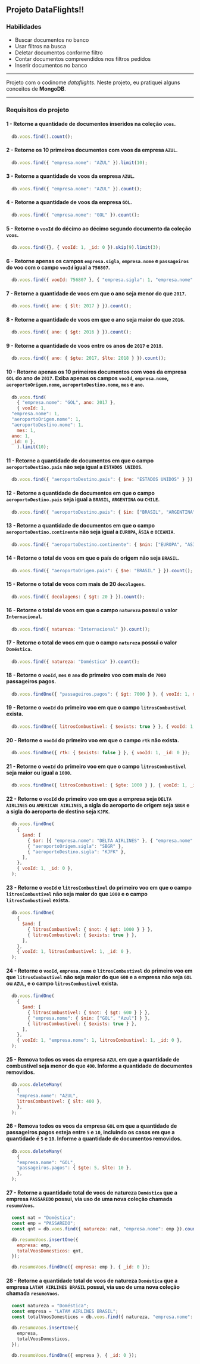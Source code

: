 ## Projeto DataFlights!!

### Habilidades

- Buscar documentos no banco
- Usar filtros na busca
- Deletar documentos conforme filtro
- Contar documentos compreendidos nos filtros pedidos
- Inserir documentos no banco

---

Projeto com o codinome _dataflights_. Neste projeto, eu pratiquei alguns conceitos de **MongoDB**.

---

### Requisitos do projeto

#### 1 - Retorne a quantidade de documentos inseridos na coleção `voos`.
~~~javascript
  db.voos.find().count();
~~~

#### 2 - Retorne os 10 primeiros documentos com voos da empresa `AZUL`.
~~~javascript
  db.voos.find({ "empresa.nome": "AZUL" }).limit(10);
~~~

#### 3 - Retorne a quantidade de voos da empresa `AZUL`.
~~~javascript
  db.voos.find({ "empresa.nome": "AZUL" }).count();
~~~

#### 4 - Retorne a quantidade de voos da empresa `GOL`.
~~~javascript
  db.voos.find({ "empresa.nome": "GOL" }).count();
~~~

#### 5 - Retorne o `vooId` do décimo ao décimo segundo documento da coleção `voos`.
~~~javascript
  db.voos.find({}, { vooId: 1, _id: 0 }).skip(9).limit(3);
~~~

#### 6 - Retorne apenas os campos `empresa.sigla`, `empresa.nome` e `passageiros` do voo com o campo `vooId` igual a `756807`.
~~~javascript
  db.voos.find({ vooId: 756807 }, { "empresa.sigla": 1, "empresa.nome": 1, passageiros: 1, _id: 0 });
~~~

#### 7 - Retorne a quantidade de voos em que o ano seja menor do que `2017`.
~~~javascript
  db.voos.find({ ano: { $lt: 2017 } }).count();
~~~

#### 8 - Retorne a quantidade de voos em que o ano seja maior do que `2016`.
~~~javascript
  db.voos.find({ ano: { $gt: 2016 } }).count();
~~~

#### 9 - Retorne a quantidade de voos entre os anos de `2017` e `2018`.
~~~javascript
  db.voos.find({ ano: { $gte: 2017, $lte: 2018 } }).count();
~~~

#### 10 - Retorne apenas os **10** primeiros documentos com voos da empresa `GOL` do ano de `2017`. Exiba apenas os campos `vooId`, `empresa.nome`, `aeroportoOrigem.nome`, `aeroportoDestino.nome`, `mes` e `ano`.
~~~javascript
  db.voos.find(
    { "empresa.nome": "GOL", ano: 2017 }, 
    { vooId: 1,
  "empresa.nome": 1,
  "aeroportoOrigem.nome": 1,
  "aeroportoDestino.nome": 1,
    mes: 1,
  ano: 1,
  _id: 0 },
    ).limit(10);
~~~

#### 11 - Retorne a quantidade de documentos em que o campo `aeroportoDestino.pais` não seja igual a `ESTADOS UNIDOS`.
~~~javascript
  db.voos.find({ "aeroportoDestino.pais": { $ne: "ESTADOS UNIDOS" } }).count();
~~~

#### 12 - Retorne a quantidade de documentos em que o campo `aeroportoDestino.pais` seja igual a `BRASIL`, `ARGENTINA` ou `CHILE`.
~~~javascript
  db.voos.find({ "aeroportoDestino.pais": { $in: ["BRASIL", "ARGENTINA", "CHILE"] } }).count();
~~~

#### 13 - Retorne a quantidade de documentos em que o campo `aeroportoDestino.continente` não seja igual a `EUROPA`, `ÁSIA` e `OCEANIA`.
~~~javascript
  db.voos.find({ "aeroportoDestino.continente": { $nin: ["EUROPA", "ÁSIA", "OCEANIA"] } }).count();
~~~

#### 14 - Retorne o total de voos em que o país de origem não seja `BRASIL`.
~~~javascript
  db.voos.find({ "aeroportoOrigem.pais": { $ne: "BRASIL" } }).count();
~~~

#### 15 - Retorne o total de voos com mais de 20 `decolagens`.
~~~javascript
  db.voos.find({ decolagens: { $gt: 20 } }).count();
~~~

#### 16 - Retorne o total de voos em que o campo `natureza` possui o valor `Internacional`.
~~~javascript
  db.voos.find({ natureza: "Internacional" }).count();
~~~

#### 17 - Retorne o total de voos em que o campo `natureza` possui o valor `Doméstica`.
~~~javascript
  db.voos.find({ natureza: "Doméstica" }).count();
~~~

#### 18 - Retorne o `vooId`, `mes` e `ano` do primeiro voo com mais de `7000` passageiros pagos.
~~~javascript
  db.voos.findOne({ "passageiros.pagos": { $gt: 7000 } }, { vooId: 1, mes: 1, ano: 1, _id: 0 });
~~~

#### 19 - Retorne o `vooId` do primeiro voo em que o campo `litrosCombustivel` exista.
~~~javascript
  db.voos.findOne({ litrosCombustivel: { $exists: true } }, { vooId: 1, _id: 0 });
~~~

#### 20 - Retorne o `vooId` do primeiro voo em que o campo `rtk` não exista.
~~~javascript
  db.voos.findOne({ rtk: { $exists: false } }, { vooId: 1, _id: 0 });
~~~

#### 21 - Retorne o `vooId` do primeiro voo em que o campo `litrosCombustivel` seja maior ou igual a `1000`.
~~~javascript
  db.voos.findOne({ litrosCombustivel: { $gte: 1000 } }, { vooId: 1, _id: 0 });
~~~

#### 22 - Retorne o `vooId` do primeiro voo em que a empresa seja `DELTA AIRLINES` ou `AMERICAN AIRLINES`, a sigla do aeroporto de origem seja `SBGR` e a sigla do aeroporto de destino seja `KJFK`.
~~~javascript
  db.voos.findOne(
    {
      $and: [
        { $or: [{ "empresa.nome": "DELTA AIRLINES" }, { "empresa.nome": "AMERICAN AIRLINES" }] },
        { "aeroportoOrigem.sigla": "SBGR" },
        { "aeroportoDestino.sigla": "KJFK" },
      ],
    },
    { vooId: 1, _id: 0 },
  );
~~~

#### 23 - Retorne o `vooId` e `litrosCombustivel` do primeiro voo em que o campo `litrosCombustivel` **não seja maior do que** `1000` e o campo `litrosCombustivel` exista.
~~~javascript
  db.voos.findOne(
    {
      $and: [
        { litrosCombustivel: { $not: { $gt: 1000 } } },
        { litrosCombustivel: { $exists: true } },
      ],
    },
    { vooId: 1, litrosCombustivel: 1, _id: 0 },
  );
~~~

#### 24 - Retorne o `vooId`, `empresa.nome` e `litrosCombustivel` do primeiro voo em que `litrosCombustivel` **não seja maior do que** `600` **e** a empresa **não seja** `GOL` **ou** `AZUL`, **e** o campo `litrosCombustivel` exista.
~~~javascript
  db.voos.findOne(
    {
      $and: [
        { litrosCombustivel: { $not: { $gt: 600 } } },
        { "empresa.nome": { $nin: ["GOL", "Azul"] } },
        { litrosCombustivel: { $exists: true } },
      ],
    },
    { vooId: 1, "empresa.nome": 1, litrosCombustivel: 1, _id: 0 },
  );
~~~

#### 25 - Remova todos os voos da empresa `AZUL` em que a quantidade de combustível seja menor do que `400`. Informe a quantidade de documentos removidos.
~~~javascript
  db.voos.deleteMany(
    {
    "empresa.nome": "AZUL",
    litrosCombustivel: { $lt: 400 },
    },
  );
~~~

#### 26 - Remova todos os voos da empresa `GOL` em que a quantidade de passageiros pagos esteja entre `5` e `10`, incluindo os casos em que a quantidade é `5` e `10`. Informe a quantidade de documentos removidos.
~~~javascript
  db.voos.deleteMany(
    {
    "empresa.nome": "GOL",
    "passageiros.pagos": { $gte: 5, $lte: 10 },
    },
  );
~~~

#### 27 - Retorne a quantidade total de voos de natureza `Doméstica` que a empresa `PASSAREDO` possui, via uso de uma nova coleção chamada `resumoVoos`.
~~~javascript
  const nat = "Doméstica";
  const emp = "PASSAREDO";
  const qnt = db.voos.find({ natureza: nat, "empresa.nome": emp }).count();

  db.resumoVoos.insertOne({
    empresa: emp,
    totalVoosDomesticos: qnt,
  });

  db.resumoVoos.findOne({ empresa: emp }, { _id: 0 });
~~~

#### 28 - Retorne a quantidade total de voos de natureza `Doméstica` que a empresa `LATAM AIRLINES BRASIL` possui, via uso de uma nova coleção chamada `resumoVoos`.
~~~javascript
  const natureza = "Doméstica";
  const empresa = "LATAM AIRLINES BRASIL";
  const totalVoosDomesticos = db.voos.find({ natureza, "empresa.nome": empresa }).count();

  db.resumoVoos.insertOne({
    empresa,
    totalVoosDomesticos,
  });

  db.resumoVoos.findOne({ empresa }, { _id: 0 });
~~~
